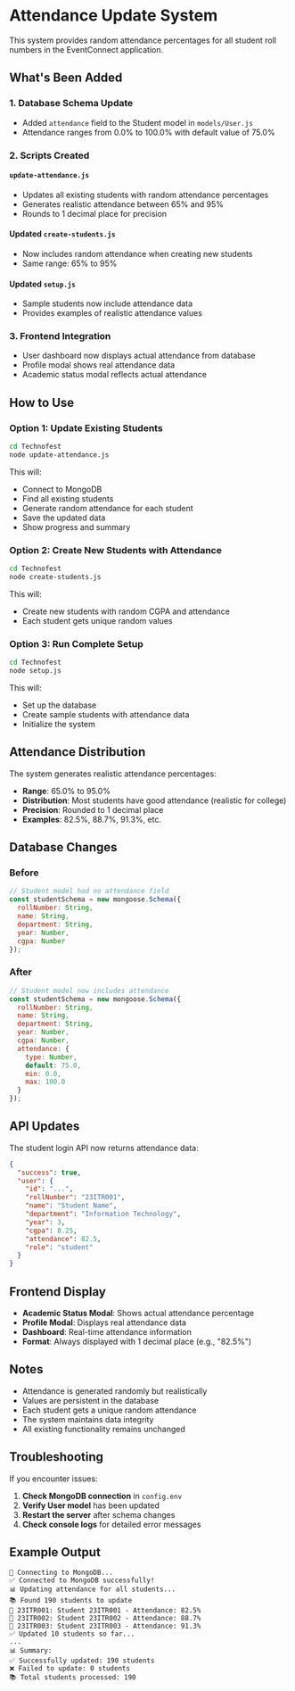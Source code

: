 # Attendance Update System

This system provides random attendance percentages for all student roll numbers in the EventConnect application.

## What's Been Added

### 1. **Database Schema Update**
- Added `attendance` field to the Student model in `models/User.js`
- Attendance ranges from 0.0% to 100.0% with default value of 75.0%

### 2. **Scripts Created**

#### `update-attendance.js`
- Updates all existing students with random attendance percentages
- Generates realistic attendance between 65% and 95%
- Rounds to 1 decimal place for precision

#### Updated `create-students.js`
- Now includes random attendance when creating new students
- Same range: 65% to 95%

#### Updated `setup.js`
- Sample students now include attendance data
- Provides examples of realistic attendance values

### 3. **Frontend Integration**
- User dashboard now displays actual attendance from database
- Profile modal shows real attendance data
- Academic status modal reflects actual attendance

## How to Use

### Option 1: Update Existing Students
```bash
cd Technofest
node update-attendance.js
```

This will:
- Connect to MongoDB
- Find all existing students
- Generate random attendance for each student
- Save the updated data
- Show progress and summary

### Option 2: Create New Students with Attendance
```bash
cd Technofest
node create-students.js
```

This will:
- Create new students with random CGPA and attendance
- Each student gets unique random values

### Option 3: Run Complete Setup
```bash
cd Technofest
node setup.js
```

This will:
- Set up the database
- Create sample students with attendance data
- Initialize the system

## Attendance Distribution

The system generates realistic attendance percentages:
- **Range**: 65.0% to 95.0%
- **Distribution**: Most students have good attendance (realistic for college)
- **Precision**: Rounded to 1 decimal place
- **Examples**: 82.5%, 88.7%, 91.3%, etc.

## Database Changes

### Before
```javascript
// Student model had no attendance field
const studentSchema = new mongoose.Schema({
  rollNumber: String,
  name: String,
  department: String,
  year: Number,
  cgpa: Number
});
```

### After
```javascript
// Student model now includes attendance
const studentSchema = new mongoose.Schema({
  rollNumber: String,
  name: String,
  department: String,
  year: Number,
  cgpa: Number,
  attendance: {
    type: Number,
    default: 75.0,
    min: 0.0,
    max: 100.0
  }
});
```

## API Updates

The student login API now returns attendance data:
```json
{
  "success": true,
  "user": {
    "id": "...",
    "rollNumber": "23ITR001",
    "name": "Student Name",
    "department": "Information Technology",
    "year": 3,
    "cgpa": 8.25,
    "attendance": 82.5,
    "role": "student"
  }
}
```

## Frontend Display

- **Academic Status Modal**: Shows actual attendance percentage
- **Profile Modal**: Displays real attendance data
- **Dashboard**: Real-time attendance information
- **Format**: Always displayed with 1 decimal place (e.g., "82.5%")

## Notes

- Attendance is generated randomly but realistically
- Values are persistent in the database
- Each student gets a unique random attendance
- The system maintains data integrity
- All existing functionality remains unchanged

## Troubleshooting

If you encounter issues:

1. **Check MongoDB connection** in `config.env`
2. **Verify User model** has been updated
3. **Restart the server** after schema changes
4. **Check console logs** for detailed error messages

## Example Output

```
🔗 Connecting to MongoDB...
✅ Connected to MongoDB successfully!
📊 Updating attendance for all students...
📚 Found 190 students to update
📝 23ITR001: Student 23ITR001 - Attendance: 82.5%
📝 23ITR002: Student 23ITR002 - Attendance: 88.7%
📝 23ITR003: Student 23ITR003 - Attendance: 91.3%
✅ Updated 10 students so far...
...
📊 Summary:
✅ Successfully updated: 190 students
❌ Failed to update: 0 students
📚 Total students processed: 190
```
